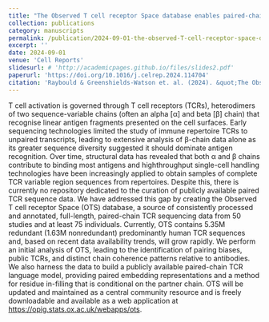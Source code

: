 ```yaml
---
title: "The Observed T cell receptor Space database enables paired-chain repertoire mining, coherence analysis and language modeling"
collection: publications
category: manuscripts
permalink: /publication/2024-09-01-the-observed-T-cell-receptor-space-database-enables-paired-chain-repertoire-mining-coherence-analysis-and-language modeling
excerpt: ''
date: 2024-09-01
venue: 'Cell Reports'
slidesurl: # 'http://academicpages.github.io/files/slides2.pdf'
paperurl: 'https://doi.org/10.1016/j.celrep.2024.114704'
citation: 'Raybould & Greenshields-Watson et. al. (2024). &quot;The Observed T cell receptor Space database enables paired-chain repertoire mining, coherence analysis and language modeling.&quot; <i>Cell Reports</i>. 43(9).'
---
```

T cell activation is governed through T cell receptors (TCRs), heterodimers of two sequence-variable chains (often an alpha [α] and beta [β] chain) that recognise linear antigen fragments presented on the cell surfaces. Early sequencing technologies limited the study of immune repertoire TCRs to unpaired transcripts, leading to extensive analysis of β-chain data alone as its greater sequence diversity suggested it should dominate antigen recognition. Over time, structural data has revealed that both α and β chains contribute to binding most antigens and highthroughput single-cell handling technologies have been increasingly applied to obtain samples of complete TCR variable region sequences from repertoires. Despite this, there is currently no repository dedicated to the curation of publicly available paired TCR sequence data. We have addressed this gap by creating the Observed T cell receptor Space (OTS) database, a source of consistently processed and annotated, full-length, paired-chain TCR sequencing data from 50 studies and at least 75 individuals. Currently, OTS contains 5.35M redundant (1.63M nonredundant) predominantly human TCR sequences and, based on recent data availability trends, will grow rapidly. We perform an initial analysis of OTS, leading to the identification of pairing biases, public TCRs, and distinct chain coherence patterns relative to antibodies. We also harness the data to build a publicly available paired-chain TCR language model, providing paired embedding representations and a method for residue in-filling that is conditional on the partner chain. OTS will be updated and maintained as a central community resource and is freely downloadable and available as a web application at https://opig.stats.ox.ac.uk/webapps/ots.

